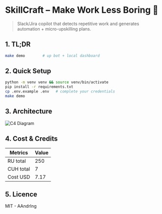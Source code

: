 # SkillCraft – Make Work Less Boring 🤖

>Slack/Jira copilot that detects repetitive work and generates automation + micro-upskilling plans.

## 1. TL;DR
```bash
make demo        # up bot + local dashboard
```

## 2. Quick Setup
```bash
python -m venv venv && source venv/bin/activate
pip install -r requirements.txt
cp .env.example .env   # complete your credentials
make demo
```

## 3. Architecture
![C4 Diagram](docs/architecture.png)

## 4. Cost & Credits
| Metrics | Value |
|---------|-------|
| RU total | 250 |
| CUH total | 7 |
| Cost USD | 7.17 |

## 5. Licence
MIT - AAndrIng
